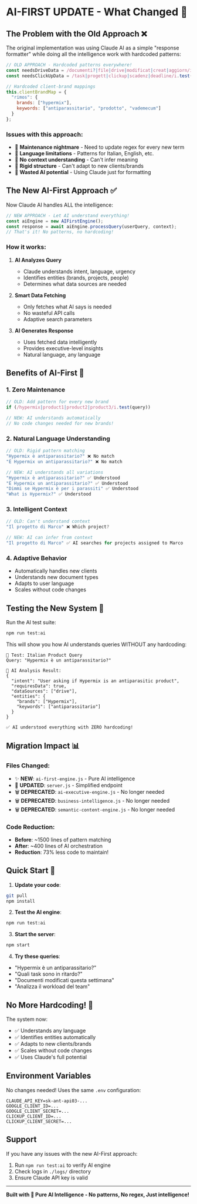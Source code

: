 # AI-FIRST UPDATE - What Changed 🚀

## The Problem with the Old Approach ❌

The original implementation was using Claude AI as a simple "response formatter" while doing all the intelligence work with hardcoded patterns:

```javascript
// OLD APPROACH - Hardcoded patterns everywhere!
const needsDriveData = /documenti?|file|drive|modificat|creat|aggiorn/i.test(userMessage);
const needsClickUpData = /task|progett|clickup|scadenz|deadline/i.test(userMessage);

// Hardcoded client-brand mappings
this.clientBrandMap = {
  "rimos": {
    brands: ["hypermix"],
    keywords: ["antiparassitario", "prodotto", "vademecum"]
  }
};
```

### Issues with this approach:
- 🔴 **Maintenance nightmare** - Need to update regex for every new term
- 🔴 **Language limitations** - Patterns for Italian, English, etc.
- 🔴 **No context understanding** - Can't infer meaning
- 🔴 **Rigid structure** - Can't adapt to new clients/brands
- 🔴 **Wasted AI potential** - Using Claude just for formatting

## The New AI-First Approach ✅

Now Claude AI handles ALL the intelligence:

```javascript
// NEW APPROACH - Let AI understand everything!
const aiEngine = new AIFirstEngine();
const response = await aiEngine.processQuery(userQuery, context);
// That's it! No patterns, no hardcoding!
```

### How it works:

1. **AI Analyzes Query** 
   - Claude understands intent, language, urgency
   - Identifies entities (brands, projects, people)
   - Determines what data sources are needed

2. **Smart Data Fetching**
   - Only fetches what AI says is needed
   - No wasteful API calls
   - Adaptive search parameters

3. **AI Generates Response**
   - Uses fetched data intelligently
   - Provides executive-level insights
   - Natural language, any language

## Benefits of AI-First 🎯

### 1. Zero Maintenance
```javascript
// OLD: Add pattern for every new brand
if (/hypermix|product1|product2|product3/i.test(query))

// NEW: AI understands automatically
// No code changes needed for new brands!
```

### 2. Natural Language Understanding
```javascript
// OLD: Rigid pattern matching
"Hypermix è antiparassitario?" ❌ No match
"È Hypermix un antiparassitario?" ❌ No match

// NEW: AI understands all variations
"Hypermix è antiparassitario?" ✅ Understood
"È Hypermix un antiparassitario?" ✅ Understood  
"Dimmi se Hypermix è per i parassiti" ✅ Understood
"What is Hypermix?" ✅ Understood
```

### 3. Intelligent Context
```javascript
// OLD: Can't understand context
"Il progetto di Marco" ❌ Which project?

// NEW: AI can infer from context
"Il progetto di Marco" ✅ AI searches for projects assigned to Marco
```

### 4. Adaptive Behavior
- Automatically handles new clients
- Understands new document types
- Adapts to user language
- Scales without code changes

## Testing the New System 🧪

Run the AI test suite:
```bash
npm run test:ai
```

This will show you how AI understands queries WITHOUT any hardcoding:

```
📝 Test: Italian Product Query
Query: "Hypermix è un antiparassitario?"

🤖 AI Analysis Result:
{
  "intent": "User asking if Hypermix is an antiparasitic product",
  "requiresData": true,
  "dataSources": ["drive"],
  "entities": {
    "brands": ["Hypermix"],
    "keywords": ["antiparassitario"]
  }
}

✅ AI understood everything with ZERO hardcoding!
```

## Migration Impact 📊

### Files Changed:
- ✨ **NEW**: `ai-first-engine.js` - Pure AI intelligence
- 📝 **UPDATED**: `server.js` - Simplified endpoint
- 🗑️ **DEPRECATED**: `ai-executive-engine.js` - No longer needed
- 🗑️ **DEPRECATED**: `business-intelligence.js` - No longer needed  
- 🗑️ **DEPRECATED**: `semantic-content-engine.js` - No longer needed

### Code Reduction:
- **Before**: ~1500 lines of pattern matching
- **After**: ~400 lines of AI orchestration
- **Reduction**: 73% less code to maintain!

## Quick Start 🚀

1. **Update your code**:
```bash
git pull
npm install
```

2. **Test the AI engine**:
```bash
npm run test:ai
```

3. **Start the server**:
```bash
npm start
```

4. **Try these queries**:
- "Hypermix è un antiparassitario?"
- "Quali task sono in ritardo?"
- "Documenti modificati questa settimana"
- "Analizza il workload del team"

## No More Hardcoding! 🎉

The system now:
- ✅ Understands any language
- ✅ Identifies entities automatically
- ✅ Adapts to new clients/brands
- ✅ Scales without code changes
- ✅ Uses Claude's full potential

## Environment Variables

No changes needed! Uses the same `.env` configuration:
```env
CLAUDE_API_KEY=sk-ant-api03-...
GOOGLE_CLIENT_ID=...
GOOGLE_CLIENT_SECRET=...
CLICKUP_CLIENT_ID=...
CLICKUP_CLIENT_SECRET=...
```

## Support

If you have any issues with the new AI-First approach:
1. Run `npm run test:ai` to verify AI engine
2. Check logs in `./logs/` directory
3. Ensure Claude API key is valid

---

**Built with 🤖 Pure AI Intelligence - No patterns, No regex, Just intelligence!**
